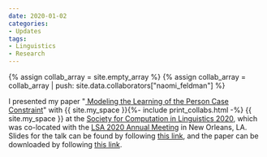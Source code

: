 ```yaml
---
date: 2020-01-02
categories:
- Updates
tags:
- Linguistics
- Research
---
```


{% assign collab_array = site.empty_array %}
{% assign collab_array = collab_array | push: site.data.collaborators["naomi_feldman"] %}

I presented my paper "<a
href="https://scholarworks.umass.edu/scil/vol3/iss1/36/">
Modeling the Learning of the Person Case Constraint</a>" with
{{ site.my_space }}{%- include print_collabs.html -%} {{ site.my_space }} at the <a href="https://blogs.umass.edu/scil/call-for-papers-scil-2020/">Society for Computation in Linguistics 2020</a>, which was co-located with the <a href="https://www.linguisticsociety.org/event/lsa-2020-annual-meeting">LSA 2020 Annual Meeting</a> in New Orleans, LA. Slides for the talk can be found by following <a href="{{ site.url }}/content/research/SCiL2020-Talk.pdf">this link</a>, and the paper can be downloaded by following <a href="https://scholarworks.umass.edu/cgi/viewcontent.cgi?article=1146&context=scil">this link</a>.

<!-- more -->
